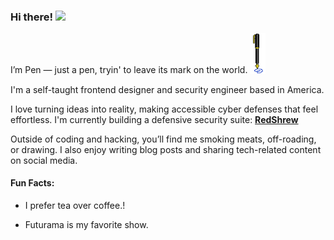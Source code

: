 ### Hi there! <img src="https://emojis.slackmojis.com/emojis/images/1536351075/4594/blob-wave.gif" width="25"/>

I’m Pen — just a pen, tryin' to leave its mark on the world. <img src="https://github.com/penblack/penblack/blob/main/pen.gif" width="25" alt="pen"/>

I'm a self-taught frontend designer and security engineer based in America.

I love turning ideas into reality, making accessible cyber defenses that feel effortless. I'm currently building a defensive security suite: [**RedShrew**](RedShrew.com)

Outside of coding and hacking, you’ll find me smoking meats, off-roading, or drawing. I also enjoy writing blog posts and sharing tech-related content on social media.

#### Fun Facts:

* I prefer tea over coffee.!

* Futurama is my favorite show.
